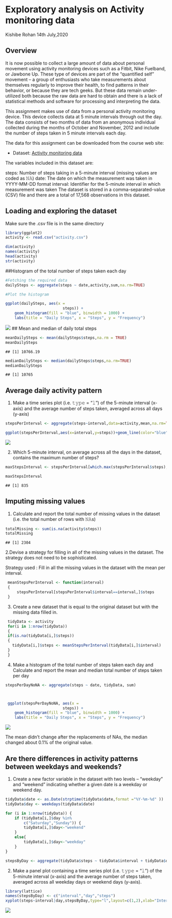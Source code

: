 Exploratory analysis on Activity monitoring data
================
Kishibe Rohan
14th July,2020

## Overview

It is now possible to collect a large amount of data about personal
movement using activity monitoring devices such as a Fitbit, Nike
Fuelband, or Jawbone Up. These type of devices are part of the
“quantified self” movement – a group of enthusiasts who take
measurements about themselves regularly to improve their health, to find
patterns in their behavior, or because they are tech geeks. But these
data remain under-utilized both because the raw data are hard to obtain
and there is a lack of statistical methods and software for processing
and interpreting the data.

This assignment makes use of data from a personal activity monitoring
device. This device collects data at 5 minute intervals through out the
day. The data consists of two months of data from an anonymous
individual collected during the months of October and November, 2012 and
include the number of steps taken in 5 minute intervals each day.

The data for this assignment can be downloaded from the course web site:

  - Dataset: [Activity monitoring
    data](https://d396qusza40orc.cloudfront.net/repdata%2Fdata%2Factivity.zip)

The variables included in this dataset are:

steps: Number of steps taking in a 5-minute interval (missing values are
coded as 𝙽𝙰) date: The date on which the measurement was taken in
YYYY-MM-DD format interval: Identifier for the 5-minute interval in
which measurement was taken The dataset is stored in a
comma-separated-value (CSV) file and there are a total of 17,568
observations in this dataset.

## Loading and exploring the dataset

Make sure the .csv file is in the same directory

``` r
library(ggplot2)
activity <- read.csv("activity.csv")
```

``` r
dim(activity)
names(activity)
head(activity)
str(activity)
```

\#\#Histogram of the total number of steps taken each day

``` r
#Fetching the required data 
dailySteps <- aggregate(steps ~ date,activity,sum,na.rm=TRUE)

#Plot the histogram

ggplot(dailySteps, aes(x =
                         steps)) +
    geom_histogram(fill = "blue", binwidth = 1000) +
    labs(title = "Daily Steps", x = "Steps", y = "Frequency")
```

![](PA1_template_files/figure-gfm/unnamed-chunk-3-1.png)<!-- --> \#\#
Mean and median of daily total steps

``` r
meanDailySteps <- mean(dailySteps$steps,na.rm = TRUE)
meanDailySteps
```

    ## [1] 10766.19

``` r
medianDailySteps <- median(dailySteps$steps,na.rm=TRUE)
medianDailySteps
```

    ## [1] 10765

## Average daily activity pattern

1.  Make a time series plot (i.e. 𝚝𝚢𝚙𝚎 = “𝚕”) of the 5-minute interval
    (x-axis) and the average number of steps taken, averaged across all
    days (y-axis)

<!-- end list -->

``` r
stepsPerInterval <- aggregate(steps~interval,data=activity,mean,na.rm=TRUE)

ggplot(stepsPerInterval,aes(x=interval,y=steps))+geom_line(color="blue",size = 1) + labs(title = "Average Daily Steps", x = "Interval", y = "Steps")
```

![](PA1_template_files/figure-gfm/unnamed-chunk-6-1.png)<!-- -->

2.  Which 5-minute interval, on average across all the days in the
    dataset, contains the maximum number of steps?

<!-- end list -->

``` r
maxStepsInterval <- stepsPerInterval[which.max(stepsPerInterval$steps),]$interval

maxStepsInterval
```

    ## [1] 835

## Imputing missing values

1.  Calculate and report the total number of missing values in the
    dataset (i.e. the total number of rows with 𝙽𝙰s)

<!-- end list -->

``` r
totalMissing <- sum(is.na(activity$steps))
totalMissing
```

    ## [1] 2304

2.Devise a strategy for filling in all of the missing values in the
dataset. The strategy does not need to be sophisticated.

Strategy used : Fill in all the missing values in the dataset with the
mean per interval.

``` r
 meanStepsPerInterval <- function(interval)
 {
     stepsPerInterval[stepsPerInterval$interval==interval,]$steps
 }
```

3.  Create a new dataset that is equal to the original dataset but with
    the missing data filled in.

<!-- end list -->

``` r
 tidyData <- activity
 for(i in 1:nrow(tidyData))
 {
 if(is.na(tidyData[i,]$steps))
 {
   tidyData[i,]$steps <- meanStepsPerInterval(tidyData[i,]$interval)
 }
 }
```

4.  Make a histogram of the total number of steps taken each day and
    Calculate and report the mean and median total number of steps taken
    per day

<!-- end list -->

``` r
stepsPerDayNoNA <- aggregate(steps ~ date, tidyData, sum)



 ggplot(stepsPerDayNoNA, aes(x =
                         steps)) +
    geom_histogram(fill = "blue", binwidth = 1000) +
    labs(title = "Daily Steps", x = "Steps", y = "Frequency")
```

![](PA1_template_files/figure-gfm/unnamed-chunk-11-1.png)<!-- -->

The mean didn’t change after the replacements of NAs, the median changed
about 0.1% of the original value.

## Are there differences in activity patterns between weekdays and weekends?

1.  Create a new factor variable in the dataset with two levels –
    “weekday” and “weekend” indicating whether a given date is a
    weekday or weekend day.

<!-- end list -->

``` r
tidyData$date <- as.Date(strptime(tidyData$date,format ="%Y-%m-%d" ))
tidyData$day <- weekdays(tidyData$date)

for (i in 1:nrow(tidyData)) {
    if (tidyData[i,]$day %in%
        c("Saturday","Sunday")) {
        tidyData[i,]$day<-"weekend"
    }
    else{
        tidyData[i,]$day<-"weekday"
    }
}

stepsByDay <- aggregate(tidyData$steps ~ tidyData$interval + tidyData$day,tidyData,mean)
```

2.  Make a panel plot containing a time series plot (i.e. 𝚝𝚢𝚙𝚎 = “𝚕”) of
    the 5-minute interval (x-axis) and the average number of steps
    taken, averaged across all weekday days or weekend days (y-axis).

<!-- end list -->

``` r
library(lattice)
names(stepsByDay) <- c("interval","day","steps")
xyplot(steps~interval|day,stepsByDay,type="l",layout=c(1,2),xlab="Interval",ylab="Steps")
```

![](PA1_template_files/figure-gfm/unnamed-chunk-13-1.png)<!-- -->

